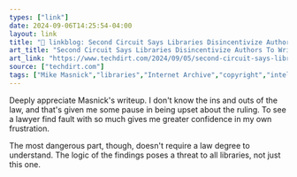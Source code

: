 ```yaml
---
types: ["link"]
date: 2024-09-06T14:25:54-04:00
layout: link
title: "🔗 linkblog: Second Circuit Says Libraries Disincentivize Authors To Write Books By Lending Them For Free'"
art_title: "Second Circuit Says Libraries Disincentivize Authors To Write Books By Lending Them For Free"
art_link: "https://www.techdirt.com/2024/09/05/second-circuit-says-libraries-disincentivize-authors-to-write-books-by-lending-them-for-free/"
source: ["techdirt.com"]
tags: ["Mike Masnick","libraries","Internet Archive","copyright","intellectual property","alienation of ownership"]
---
```

Deeply appreciate Masnick's writeup. I don't know the ins and outs of the law, and that's given me some pause in being upset about the ruling. To see a lawyer find fault with so much gives me greater confidence in my own frustration.

The most dangerous part, though, doesn't require a law degree to understand. The logic of the findings poses a threat to all libraries, not just this one.
